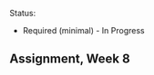 Status:
- Required (minimal) - In Progress

Assignment, Week 8
----------------------------------------
